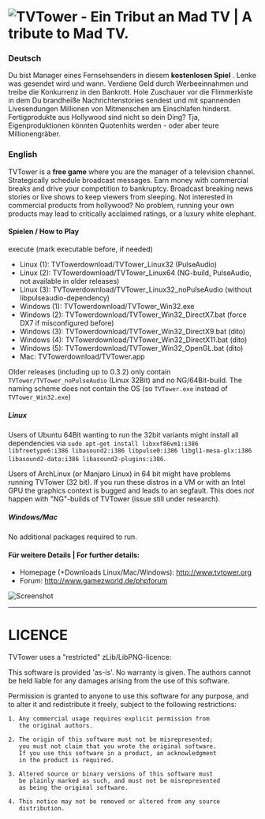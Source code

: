 ![TVTower - Ein Tribut an Mad TV | A tribute to Mad TV.](https://cloud.githubusercontent.com/assets/2625226/5182437/c1ddaea0-74a2-11e4-8cbf-0e66ad375505.png)
=======


### Deutsch
Du bist Manager eines Fernsehsenders in diesem __kostenlosen Spiel__ . Lenke was gesendet wird und wann. Verdiene Geld durch Werbeeinnahmen und treibe die Konkurrenz in den Bankrott. Hole Zuschauer vor die Flimmerkiste in dem Du brandheiße Nachrichtenstories sendest und mit spannenden Livesendungen Millionen von Mitmenschen am Einschlafen hinderst. Fertigprodukte aus Hollywood sind nicht so dein Ding? Tja, Eigenproduktionen könnten Quotenhits werden - oder aber teure Millionengräber.

### English
TVTower is a __free game__ where you are the manager of a television channel. Strategically schedule broadcast messages. Earn money with commercial breaks and drive your competition to bankruptcy. Broadcast breaking news stories or live shows to keep viewers from sleeping. Not interested in commercial products from hollywood? No problem, running your own products may lead to critically acclaimed ratings, or a luxury white elephant.
#### Spielen / How to Play
execute (mark executable before, if needed)
- Linux (1): TVTowerdownload/TVTower_Linux32 (PulseAudio)
- Linux (2): TVTowerdownload/TVTower_Linux64 (NG-build, PulseAudio, not available in older releases)
- Linux (3): TVTowerdownload/TVTower_Linux32_noPulseAudio (without libpulseaudio-dependency)
- Windows (1): TVTowerdownload/TVTower_Win32.exe
- Windows (2): TVTowerdownload/TVTower_Win32_DirectX7.bat (force DX7 if misconfigured before)
- Windows (3): TVTowerdownload/TVTower_Win32_DirectX9.bat (dito)
- Windows (4): TVTowerdownload/TVTower_Win32_DirectX11.bat (dito)
- Windows (5): TVTowerdownload/TVTower_Win32_OpenGL.bat (dito)
- Mac: TVTowerdownload/TVTower.app

Older releases (including up to 0.3.2) only contain `TVTower/TVTower_noPulseAudio` (Linux 32Bit) and no NG/64Bit-build. The naming scheme does not contain the OS (so `TVTower.exe` instead of `TVTower_Win32.exe`)


##### Linux
Users of Ubuntu 64Bit wanting to run the 32bit variants might install all dependencies via `sudo apt-get install libxxf86vm1:i386 libfreetype6:i386 libasound2:i386 libpulse0:i386 libgl1-mesa-glx:i386 libasound2-data:i386 libasound2-plugins:i386`.

Users of ArchLinux (or Manjaro Linux) in 64 bit might have problems running TVTower (32 bit). If you run these distros in a VM or with an Intel GPU the graphics context is bugged and leads to an segfault. This does _not_ happen with "NG"-builds of TVTower (issue still under research).
  
##### Windows/Mac
No additional packages required to run.

#### Für weitere Details | For further details:
- Homepage (+Downloads Linux/Mac/Windows): http://www.tvtower.org
- Forum: http://www.gamezworld.de/phpforum

![Screenshot](https://cloud.githubusercontent.com/assets/2625226/5182430/b714aa28-74a2-11e4-9409-e99083dc677e.png)

***

LICENCE
=======

TVTower uses a "restricted" zLib/LibPNG-licence:

This software is provided 'as-is'. No warranty is given.
The authors cannot be held liable for any damages arising from
the use of this software.

Permission is granted to anyone to use this software for any
purpose, and to alter it and redistribute it freely, subject to
the following restrictions:

	1. Any commercial usage requires explicit permission from
	   the original authors.

	2. The origin of this software must not be misrepresented;
	   you must not claim that you wrote the original software.
	   If you use this software in a product, an acknowledgment
	   in the product is required.

	3. Altered source or binary versions of this software must
	   be plainly marked as such, and must not be misrepresented
	   as being the original software.

	4. This notice may not be removed or altered from any source
	   distribution.

